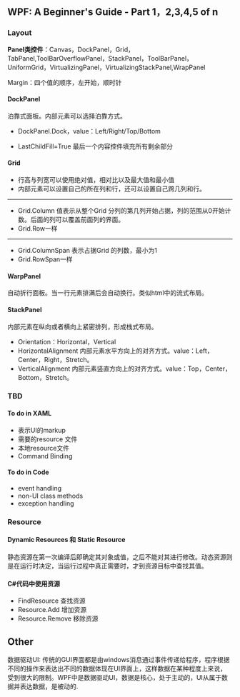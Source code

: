 ## WPF: A Beginner's Guide - Part 1，2,3,4,5 of n

### Layout

**Panel类控件**：Canvas，DockPanel，Grid，TabPanel,ToolBarOverflowPanel，StackPanel，ToolBarPanel，UniformGrid，VirtualizingPanel，VirtualizingStackPanel,WrapPanel

Margin：四个值的顺序，左开始，顺时针

#### DockPanel

泊靠式面板。内部元素可以选择泊靠方式。

- DockPanel.Dock，value：Left/Right/Top/Bottom

- LastChildFill=True 最后一个内容控件填充所有剩余部分

#### Grid

- 行高与列宽可以使用绝对值，相对比以及最大值和最小值
- 内部元素可以设置自己的所在列和行，还可以设置自己跨几列和行。
---

- Grid.Column 值表示从整个Grid 分列的第几列开始占据，列的范围从0开始计数。后面的列可以覆盖前面列的界面。
- Grid.Row一样

---

- Grid.ColumnSpan 表示占据Grid 的列数，最小为1
- Grid.RowSpan一样



#### WarpPanel

自动折行面板。当一行元素排满后会自动换行。类似html中的流式布局。

#### StackPanel

内部元素在纵向或者横向上紧密排列，形成栈式布局。

- Orientation：Horizontal，Vertical
- HorizontalAlignment 内部元素水平方向上的对齐方式。value：Left，Center，Right，Stretch。
- VerticalAlignment 内部元素竖直方向上的对齐方式。value：Top，Center，Bottom，Stretch。



### TBD

#### To do in XAML

- 表示UI的markup
- 需要的resource 文件 
- 本地resource文件
- Command Binding

#### To do in Code

- event handling
- non-UI class methods
- exception handling

### Resource

#### Dynamic Resources 和 Static Resource

静态资源在第一次编译后即确定其对象或值，之后不能对其进行修改。动态资源则是在运行时决定，当运行过程中真正需要时，才到资源目标中查找其值。



#### C#代码中使用资源

- FindResource 查找资源
- Resource.Add 增加资源
- Resource.Remove 移除资源

## Other

数据驱动UI: 传统的GUI界面都是由windows消息通过事件传递给程序，程序根据不同的操作来表达出不同的数据体现在UI界面上，这样数据在某种程度上来说，受到很大的限制。WPF中是数据驱动UI，数据是核心，处于主动的，UI从属于数据并表达数据，是被动的.